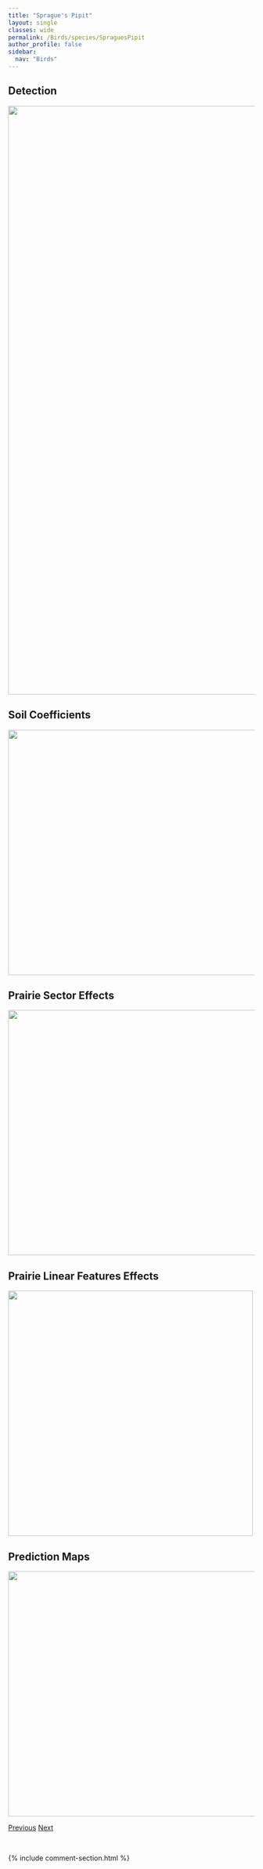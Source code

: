 ```yaml
---
title: "Sprague's Pipit"
layout: single
classes: wide
permalink: /Birds/species/SpraguesPipit
author_profile: false
sidebar:
  nav: "Birds"
---
```


<h2>Detection</h2>

<a href="https://drive.google.com/uc?export=view&id=1H9G3nnXOH8KxvJ1_SRRfa43oio9tGsLo">
<img src="https://drive.google.com/uc?export=view&id=1H9G3nnXOH8KxvJ1_SRRfa43oio9tGsLo" height = "1200" width = "800">
</a>


<h2>Soil Coefficients</h2>

<a href="https://drive.google.com/uc?export=view&id=1Gwq53NMt87Y2RO_hCsFXVIVewUVHzS9f">
<img src="https://drive.google.com/uc?export=view&id=1Gwq53NMt87Y2RO_hCsFXVIVewUVHzS9f" height = "500" width = "1000">
</a>


<h2>Prairie Sector Effects</h2>

<a href="https://drive.google.com/uc?export=view&id=17suXRzcI8B1n8c-iKe3ZrzSoPPtKZVFI">
<img src="https://drive.google.com/uc?export=view&id=17suXRzcI8B1n8c-iKe3ZrzSoPPtKZVFI" height = "500" width = "1000">
</a>


<h2>Prairie Linear Features Effects</h2>

<a href="https://drive.google.com/uc?export=view&id=1txNKxYH7qjalFx2UjToUTdacpmazoTTz">
<img src="https://drive.google.com/uc?export=view&id=1txNKxYH7qjalFx2UjToUTdacpmazoTTz" height = "500" width = "500">
</a>


<h2>Prediction Maps</h2>

<a href="https://drive.google.com/uc?export=view&id=1qcWvhkMJD2yjgMERGQM8Rf4RK66BNuYV">
<img src="https://drive.google.com/uc?export=view&id=1qcWvhkMJD2yjgMERGQM8Rf4RK66BNuYV" height = "500" width = "1000">
</a>


<a href="/DevelopmentWebsite/Birds/species/SpruceGrouse" class="pagination--pager" title="Falcipennis canadensis">Previous</a> <a href="/DevelopmentWebsite/Birds/species/SpottedSandpiper" class="pagination--pager" title="Actitis macularius">Next</a>

<p>&nbsp;</p>

{% include comment-section.html %}
